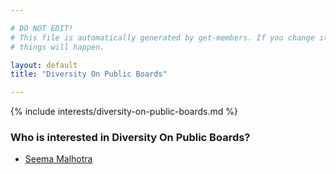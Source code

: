 ```yaml
---

# DO NOT EDIT!
# This file is automatically generated by get-members. If you change it, bad
# things will happen.

layout: default
title: "Diversity On Public Boards"

---
```


{% include interests/diversity-on-public-boards.md %}

### Who is interested in Diversity On Public Boards?


* [Seema Malhotra](/members/seema-malhotra.html)
